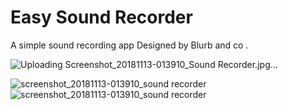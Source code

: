 Easy Sound Recorder
=============

<p>A simple sound recording app  
  Designed by Blurb and co  .</p>

![Uploading Screenshot_20181113-013910_Sound Recorder.jpg…]()

![screenshot_20181113-013910_sound recorder](https://user-images.githubusercontent.com/33912085/48372618-222bdf80-e6e5-11e8-80f1-e6a75a9c8fb5.jpg)
![screenshot_20181113-013910_sound recorder](https://user-images.githubusercontent.com/33912085/48372674-556e6e80-e6e5-11e8-95dc-f0b58e0e9ff1.jpg)







